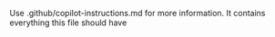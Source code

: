Use .github/copilot-instructions.md  for more information. It contains everything this file should have
